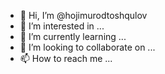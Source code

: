 - 👋 Hi, I’m @hojimurodtoshqulov
- 👀 I’m interested in ...
- 🌱 I’m currently learning ...
- 💞️ I’m looking to collaborate on ...
- 📫 How to reach me ...

<!---
hojimurodtoshqulov/hojimurodtoshqulov is a ✨ special ✨ repository because its `README.md` (this file) appears on your GitHub profile.
You can click the Preview link to take a look at your changes.
--->

